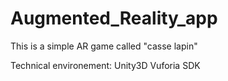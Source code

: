 # Augmented_Reality_app
This is a simple AR game called "casse lapin"

Technical environement:
Unity3D 
Vuforia SDK 
